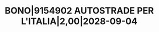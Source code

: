 ---
layout: asset
title: BONO|9154902 AUTOSTRADE PER L'ITALIA|2,00|2028-09-04
isin: XS2267889991
---